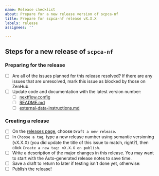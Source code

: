 ```yaml
---
name: Release checklist
about: Prepare for a new release version of scpca-nf
title: Prepare for scpca-nf release vX.X.X
labels: release
assignees: ''

---
```


## Steps for a new release of `scpca-nf`

### Preparing for the release

- [ ] Are all of the issues planned for this release resolved? If there are any issues that are unresolved, mark this issue as blocked by those on ZenHub.
- [ ] Update code and documentation with the latest version number:
  - [ ] [nextflow.config](https://github.com/AlexsLemonade/scpca-nf/blob/main/nextflow.config) 
  - [ ] [README.md](https://github.com/AlexsLemonade/scpca-nf/blob/main/README.md)
  - [ ] [external-data-instructions.md](https://github.com/AlexsLemonade/scpca-nf/blob/main/external-data-instructions.md)

### Creating a release
- [ ] On the [releases page](https://github.com/AlexsLemonade/scpca-nf/releases), choose `Draft a new release`.
- [ ] In `Choose a tag`, type a new release number using semantic versioning (vX.X.X) (you did update the title of this issue to match, right?), then click `Create a new tag: vX.X.X on publish`.
- [ ] Write a description of the major changes in this release. You may want to start with the Auto-generated release notes to save time.
- [ ] Save a draft to return to later if testing isn't done yet, otherwise:
- [ ] Publish the release!
